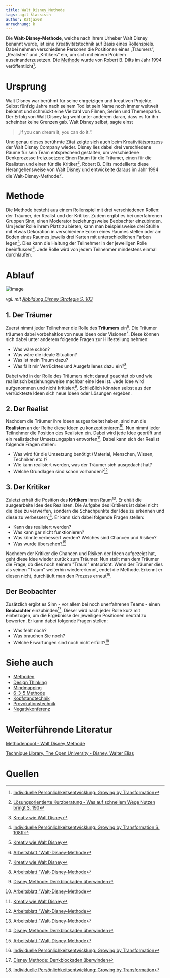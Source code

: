 ```yaml
---
title: Walt_Disney_Methode
tags: agil klassisch
author: Katjax08
anrechnung: k
---
```


Die **Walt-Disney-Methode**, welche nach ihrem Urheber Walt Disney benannt wurde, ist eine Kreativitätstechnik auf Basis eines Rollenspiels. Dabei nehmen verschiedene Personen die Positionen eines „Träumers“, „Realisten“ und „Kritikers“ ein, um sich mit einem Problem auseinanderzusetzen. Die [Methode](Methoden.md) wurde von Robert B. Dilts im Jahr 1994 veröffentlicht[^1]. 

# Ursprung
Walt Disney war berühmt für seine ehrgeizigen und kreativen Projekte. Selbst fünfzig Jahre nach seinem Tod ist sein Name noch immer weltweit bekannt und schmückt eine Vielzahl von Filmen, Serien und Themenparks. 
Der Erfolg von Walt Disney lag wohl unter anderem daran, dass es für ihn scheinbar keine Grenzen gab. Walt Disney selbst, sagte einst 
>„If you can dream it, you can do it.“. 

Und genau dieses berühmte Zitat zeigte sich auch beim Kreativitätsprozess der Walt Disney Company wieder. Disney lies dabei drei verschiedene Räume für sein Team entsprechend gestalten, um verschiedene Denkprozesse freizusetzen: Einen Raum für die Träumer, einen für die Realisten und einen für die Kritiker[^3]. 
Robert B. Dilts modellierte diese Herangehensweise von Walt Disney und entwickelte daraus im Jahr 1994 die Walt-Disney-Methode[^4]. 
# Methode
Die Methode besteht aus einem Rollenspiel mit drei verschiedenen Rollen: der Träumer, der Realist und der Kritiker. Zudem ergibt es bei unerfahrenen Gruppen Sinn, einen Moderator beziehungsweise Beobachter einzubinden. Um jeder Rolle ihrem Platz zu bieten, kann man beispielsweise drei Stühle mit etwas Dekoration in verschiedene Ecken eines Raumes stellen oder am Boden eines Raumes jeweils drei Karten mit unterschiedlichen Farben legen[^5]. Dies kann die Haltung der Teilnehmer in der jeweiligen Rolle beeinflussen[^4]. 
Jede Rolle wird von jedem Teilnehmer mindestens einmal durchlaufen. 
# Ablauf

![image](https://user-images.githubusercontent.com/92786176/143034599-f9c1ddc9-b3c3-41dd-91fe-142c8182e966.png)

*vgl. mit [Abbildung Disney Strategie S. 103](https://link.springer.com/content/pdf/10.1007%2F978-3-658-09453-9.pdf)*

## 1. Der Träumer
Zuerst nimmt jeder Teilnehmer die Rolle des **Träumers** ein[^6]. Die Träumer träumen dabei vorbehaltlos von neue Ideen oder Visionen[^4]. Diese können sich dabei unter anderem folgende Fragen zur Hilfestellung nehmen: 
- Was wäre schön?
- Was wäre die ideale Situation? 
- Was ist mein Traum dazu? 
- Was fällt mir Verrücktes und Ausgefallenes dazu ein?[^6]

Dabei wird in der Rolle des Träumers nicht darauf geachtet ob und wie realistisch beziehungsweise machbar eine Idee ist. Jede Idee wird aufgenommen und nicht kritisiert[^7]. Schließlich könnten selbst aus den verrückteste Ideen sich neue Ideen oder Lösungen ergeben.

## 2. Der Realist
Nachdem die Träumer ihre Ideen ausgearbeitet haben, sind nun die **Realisten** an der Reihe diese Ideen zu konzeptionieren[^6]. Nun nimmt jeder Teilnehmer die Position des Realisten ein. Dabei wird jede Idee geprüft und ein realistischer Umsetzungsplan entworfen[^4]. Dabei kann sich der Realist folgende Fragen stellen: 
- Was wird für die Umsetzung benötigt (Material, Menschen, Wissen, Techniken etc.)?
- Wie kann realisiert werden, was der Träumer sich ausgedacht hat?
- Welche Grundlagen sind schon vorhanden?[^6]

## 3. Der Kritiker
Zuletzt erhält die Position des **Kritikers** ihren Raum[^6]. Er ehält die ausgearbeite Idee des Realisten. Die Aufgabe des Kritikers ist dabei nicht die Idee zu verwerfen, sondern die Schachpunkte der Idee zu erkennen und diese zu verbessern[^7]. Er kann sich dabei folgende Fragen stellen:
- Kann das realisiert werden?
- Was kann gar nicht funktionieren?
- Was könnte verbessert werden? Welches sind Chancen und Risiken?
- Was wurde übersehen?[^6]

Nachdem der Kritiker die Chancen und Risiken der Ideen aufgezeigt hat, geht diese Idee wieder zurück zum Träumer. Nun stellt man dem Träumer die Frage, ob dies noch seinem "Traum" entspricht. Wenn der Träumer dies als seinen "Traum" weiterhin wiedererkennt, endet die Methode. Erkennt er diesen nicht, durchläuft man den Prozess erneut[^1].  

## Der Beobachter
Zusätzlich ergibt es Sinn - vor allem bei noch unerfahrenen Teams - einen **Beobachter** einzubinden[^7]. Dieser wird nach jeder Rolle kurz mit einbezogen, um die Ergebnisse der jeweiligen Positionen neutral zu bewerten. Er kann dabei folgende Fragen stellen: 
- Was fehlt noch?
- Was brauchen Sie noch?
- Welche Erwartungen sind noch nicht erfüllt?[^1]

# Siehe auch
- [Methoden](Methoden.md)
- [Design Thinking](Design_Thinking.md)
- [Mindmapping](Mindmapping.md)
- [6-3-5 Methode](6_3_5_Methode.md)
- [Kopfstandtechnik](Kopfstandtechnik.md)
- [Provokationstechnik](Provokationstechnik.md)
- [Negativkonferenz](Negativkonferenz.md)

# Weiterführende Literatur
[Methodenpool - Walt Disney Methode](https://methodenpool.salzburgresearch.at/methode/walt-disney-method/)

[Technique Library. The Open University - Disney, Walter Elias](http://www.nlpuniversitypress.com/html/D30.html)

# Quellen
[^1]: [Individuelle Persönlichkeitsentwicklung: Growing by Transformation](https://link.springer.com/content/pdf/10.1007%2F978-3-658-09453-9.pdf) 
[^2]: [Der Kunde als Innovationspartner S. 156 f](https://books.google.de/books?id=0rZlZ1Z_OCkC&pg=PT150&lpg=PT150&dq=strukturierte+assoziationstechnik+walt+disney&source=bl&ots=FthndGPfjR&sig=ACfU3U2QIBmMTMWdlYRXwaIyCGRIku5FQw&hl=de&sa=X&ved=2ahUKEwjgv_HGlZ30AhUQGewKHYL7AiMQ6AF6BAghEAM#v=onepage&q=strukturierte%20assoziationstechnik%20walt%20disney&f=false)
[^3]: [Lösungsorientierte Kurzberatung - Was auf schnellem Wege Nutzen bringt S. 190](https://link.springer.com/content/pdf/10.1007%2F978-3-658-07752-5.pdf)
[^4]: [Kreativ wie Walt Disney](https://blog.wellke.de/wp-content/uploads/2017/08/Disney-Strategie-blog-Kreativ-wie-Walt-Disney-pdf-dowload-Hans-Peter-Wellke.pdf)
[^5]: [Individuelle Persönlichkeitsentwicklung: Growing by Transformation S. 108ff](https://link.springer.com/content/pdf/10.1007%2F978-3-658-09453-9.pdf)
[^6]: [Arbeitsblatt "Walt-Disney-Methode](https://www.unternehmergeist-macht-schule.de/SharedDocs/Downloads/materialien-schueler/Walt-Disney-Methode.pdf?__blob=publicationFile)
[^7]: [Disney Methode: Denkblockaden überwinden](https://karrierebibel.de/disney-methode/)

